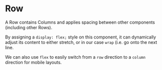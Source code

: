 # Row

A Row contains Columns and applies spacing between other components (including other Rows).

By assigning a `display: flex;` style on this component, it can dynamically adjust its content to either stretch, or in our case `wrap` (i.e. go onto the next line.

We can also use `flex` to easily switch from a `row` direction to a `column` direction for mobile layouts.